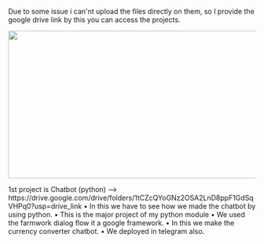 <p>Due to some issue i can'nt upload the files directly on them, so I provide the google drive link by this you can access the projects.</p> 

<img src="https://verloop.io/wp-content/uploads/11-Oct-2022-1200x600.jpg" width="600" height="300" />


<p>1st project is Chatbot (python) --> https://drive.google.com/drive/folders/1tCZcQYoGNz2OSA2LnD8ppF1GdSqVHPq0?usp=drive_link
•	In this we have to see how we made the chatbot by using python.
•	This is the major project of my python module
•	We used the farmwork dialog flow it a google framework.
•	In this we make the currency converter chatbot.
•	We deployed in telegram also.</p>

